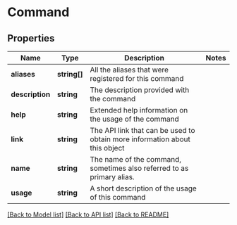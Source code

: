 # Command

## Properties
Name | Type | Description | Notes
------------ | ------------- | ------------- | -------------
**aliases** | **string[]** | All the aliases that were registered for this command | 
**description** | **string** | The description provided with the command | 
**help** | **string** | Extended help information on the usage of the command | 
**link** | **string** | The API link that can be used to obtain more information about this object | 
**name** | **string** | The name of the command, sometimes also referred to as primary alias. | 
**usage** | **string** | A short description of the usage of this command | 

[[Back to Model list]](../README.md#documentation-for-models) [[Back to API list]](../README.md#documentation-for-api-endpoints) [[Back to README]](../README.md)


